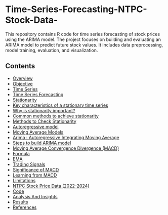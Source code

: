 # Time-Series-Forecasting-NTPC-Stock-Data-
This repository contains R code for time series forecasting of stock prices using the ARIMA model. The project focuses on building and evaluating an ARIMA model to predict future stock values. It includes data preprocessing, model training, evaluation, and visualization.
<br>

## Contents
* [Overview](Detailed_Project/NTPC.md/###Overview)
* [Objective](Detailed_Project/NTPC.md/###Objective)
* [Time Series](Detailed_Project/NTPC.md/###Time_Series)
* [Time Series Forecasting](Detailed_Project/NTPC.md/###Time_Series_Forecasting)
* [Stationarity](Detailed_Project/NTPC.md/###Stationarity)
* [Key characteristics of a stationary time series](Detailed_Project/NTPC.md/####Key_characteristics_of_a_stationary_time_series)
* [Why is stationarity important?](Detailed_Project/NTPC.md/####Why_is_stationarity_important?)
* [Common methods to achieve stationarity](Detailed_Project/NTPC.md/####Common_methods_to_achieve_stationarity)
* [Methods to Check Stationarity](Detailed_Project/NTPC.md/####Methods_to_Check_Stationarity)
* [Autoregressive model](Detailed_Project/NTPC.md/###Autoregressive_models)
* [Moving Average Models](Detailed_Project/NTPC.md/###Moving_Average_Models)
* [Arima : Autoregressive Integrating Moving Average](Detailed_Project/NTPC.md/###Autoregressive_Integrating_Moving_Average)
* [Steps to build ARIMA model](Detailed_Project/NTPC.md/####Steps_to_build_ARIMA_model)
* [Moving Average Convergence Divergence (MACD)](Detailed_Project/NTPC.md/###Moving_Average_Convergence_Divergence_(MACD))
* [Formula](Detailed_Project/NTPC.md/####Formula)
* [EMA](Detailed_Project/NTPC.md/####Exponential_Moving_Average)
* [Trading Signals](Detailed_Project/NTPC.md/####Trading_Signals)
* [Significance of MACD](Detailed_Project/NTPC.md/####Significane_of_MACD)
* [Learning from MACD](Detailed_Project/NTPC.md/####Learning_from_MACD)
* [Limitations](Detailed_Project/NTPC.md/####Limitations)
* [NTPC Stock Price Data (2022-2024)](Detailed_Project/NTPC.md/###NTPC_Stock_Price_Data_(2022-2024))
* [Code](Detailed_Project/NTPC.md/###Code_snippet)
* [Analysis And Insights](Detailed_Project/NTPC.md/###Analysis_and_Insights)
* [Results](Detailed_Project/NTPC.md/###Arima_Results)
* [References](Detailed_Project/NTPC.md/###References)












